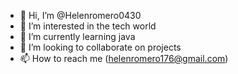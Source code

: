 - 👋 Hi, I’m @Helenromero0430
- 👀 I’m interested in the tech world
- 🌱 I’m currently learning java
- 💞️ I’m looking to collaborate on projects
- 📫 How to reach me (helenromero176@gmail.com)

<!---
Helenromero0430/Helenromero0430 is a ✨ special ✨ repository because its `README.md` (this file) appears on your GitHub profile.
You can click the Preview link to take a look at your changes.
--->
